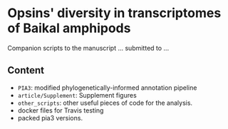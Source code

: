 # Opsins' diversity in transcriptomes of Baikal amphipods

Companion scripts to the manuscript ... submitted to ... 

## Content

* `PIA3`: modified phylogenetically-informed annotation pipeline
* `article/Supplement`: Supplement figures
* `other_scripts`: other useful pieces of code for the analysis.
* docker files for Travis testing
* packed pia3 versions.



